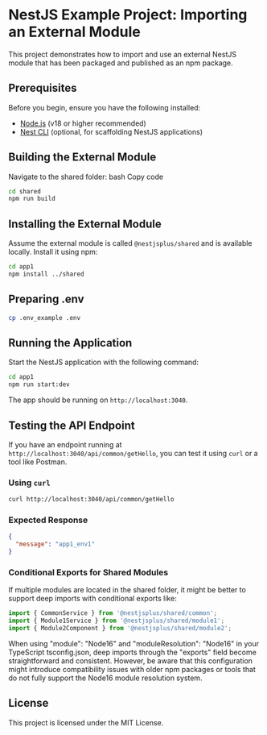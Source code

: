 # NestJS Example Project: Importing an External Module

This project demonstrates how to import and use an external NestJS module that has been packaged and published as an npm package.

## Prerequisites

Before you begin, ensure you have the following installed:

- [Node.js](https://nodejs.org/en/) (v18 or higher recommended)
- [Nest CLI](https://docs.nestjs.com/cli/overview) (optional, for scaffolding NestJS applications)

## Building the External Module
Navigate to the shared folder:
bash
Copy code
```bash
cd shared
npm run build
```

## Installing the External Module

Assume the external module is called `@nestjsplus/shared` and is available locally. Install it using npm:

```bash
cd app1
npm install ../shared
```

## Preparing .env

```bash
cp .env_example .env
```

## Running the Application

Start the NestJS application with the following command:

```bash
cd app1
npm run start:dev
```

The app should be running on `http://localhost:3040`.

## Testing the API Endpoint

If you have an endpoint running at `http://localhost:3040/api/common/getHello`, you can test it using `curl` or a tool like Postman.

### Using `curl`

```bash
curl http://localhost:3040/api/common/getHello
```

### Expected Response

```json
{
  "message": "app1_env1"
}
```

### Conditional Exports for Shared Modules
If multiple modules are located in the shared folder, it might be better to support deep imports with conditional exports like:

```typescript
import { CommonService } from '@nestjsplus/shared/common';
import { Module1Service } from '@nestjsplus/shared/module1';
import { Module2Component } from '@nestjsplus/shared/module2';
```

When using "module": "Node16" and "moduleResolution": "Node16" in your TypeScript tsconfig.json, deep imports through the "exports" field become straightforward and consistent. However, be aware that this configuration might introduce compatibility issues with older npm packages or tools that do not fully support the Node16 module resolution system.

## License
This project is licensed under the MIT License.
